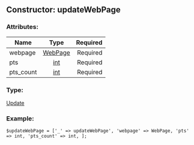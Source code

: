 ## Constructor: updateWebPage  

### Attributes:

| Name     |    Type       | Required |
|----------|:-------------:|---------:|
|webpage|[WebPage](../types/WebPage.md) | Required|
|pts|[int](../types/int.md) | Required|
|pts\_count|[int](../types/int.md) | Required|
### Type: 

[Update](../types/Update.md)
### Example:

```
$updateWebPage = ['_' => updateWebPage', 'webpage' => WebPage, 'pts' => int, 'pts_count' => int, ];
```